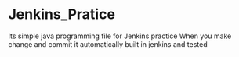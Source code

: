 # Jenkins_Pratice
Its simple java programming file for Jenkins practice
When you make change and commit it automatically built in jenkins and tested
